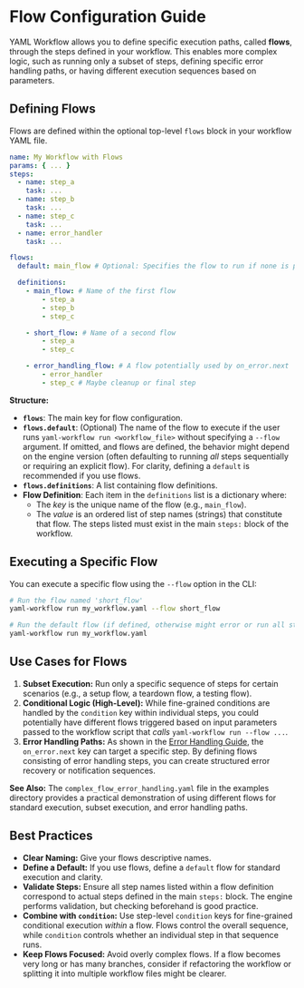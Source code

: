 # Flow Configuration Guide

YAML Workflow allows you to define specific execution paths, called **flows**, through the steps defined in your workflow. This enables more complex logic, such as running only a subset of steps, defining specific error handling paths, or having different execution sequences based on parameters.

## Defining Flows

Flows are defined within the optional top-level `flows` block in your workflow YAML file.

```yaml
name: My Workflow with Flows
params: { ... }
steps:
  - name: step_a
    task: ...
  - name: step_b
    task: ...
  - name: step_c
    task: ...
  - name: error_handler
    task: ...

flows:
  default: main_flow # Optional: Specifies the flow to run if none is provided via CLI

  definitions:
    - main_flow: # Name of the first flow
        - step_a
        - step_b
        - step_c

    - short_flow: # Name of a second flow
        - step_a
        - step_c

    - error_handling_flow: # A flow potentially used by on_error.next
        - error_handler
        - step_c # Maybe cleanup or final step
```

**Structure:**

- **`flows`**: The main key for flow configuration.
- **`flows.default`**: (Optional) The name of the flow to execute if the user runs `yaml-workflow run <workflow_file>` without specifying a `--flow` argument. If omitted, and flows are defined, the behavior might depend on the engine version (often defaulting to running *all* steps sequentially or requiring an explicit flow). For clarity, defining a `default` is recommended if you use flows.
- **`flows.definitions`**: A list containing flow definitions.
- **Flow Definition**: Each item in the `definitions` list is a dictionary where:
    - The *key* is the unique name of the flow (e.g., `main_flow`).
    - The *value* is an ordered list of step names (strings) that constitute that flow. The steps listed must exist in the main `steps:` block of the workflow.

## Executing a Specific Flow

You can execute a specific flow using the `--flow` option in the CLI:

```bash
# Run the flow named 'short_flow'
yaml-workflow run my_workflow.yaml --flow short_flow

# Run the default flow (if defined, otherwise might error or run all steps)
yaml-workflow run my_workflow.yaml 
```

## Use Cases for Flows

1.  **Subset Execution:** Run only a specific sequence of steps for certain scenarios (e.g., a setup flow, a teardown flow, a testing flow).
2.  **Conditional Logic (High-Level):** While fine-grained conditions are handled by the `condition` key within individual steps, you could potentially have different flows triggered based on input parameters passed to the workflow script that *calls* `yaml-workflow run --flow ...`.
3.  **Error Handling Paths:** As shown in the [Error Handling Guide](error-handling.md#error-handling-flows), the `on_error.next` key can target a specific step. By defining flows consisting of error handling steps, you can create structured error recovery or notification sequences.

**See Also:** The `complex_flow_error_handling.yaml` file in the examples directory provides a practical demonstration of using different flows for standard execution, subset execution, and error handling paths.

## Best Practices

- **Clear Naming:** Give your flows descriptive names.
- **Define a Default:** If you use flows, define a `default` flow for standard execution and clarity.
- **Validate Steps:** Ensure all step names listed within a flow definition correspond to actual steps defined in the main `steps:` block. The engine performs validation, but checking beforehand is good practice.
- **Combine with `condition`:** Use step-level `condition` keys for fine-grained conditional execution *within* a flow. Flows control the overall sequence, while `condition` controls whether an individual step in that sequence runs.
- **Keep Flows Focused:** Avoid overly complex flows. If a flow becomes very long or has many branches, consider if refactoring the workflow or splitting it into multiple workflow files might be clearer. 